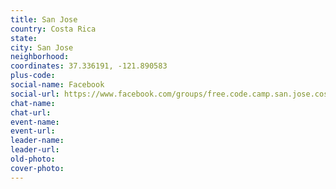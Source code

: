 ```yaml
---
title: San Jose
country: Costa Rica
state: 
city: San Jose
neighborhood: 
coordinates: 37.336191, -121.890583
plus-code:
social-name: Facebook
social-url: https://www.facebook.com/groups/free.code.camp.san.jose.costa.rica
chat-name:
chat-url:
event-name:
event-url:
leader-name:
leader-url:
old-photo: 
cover-photo:
---
```

